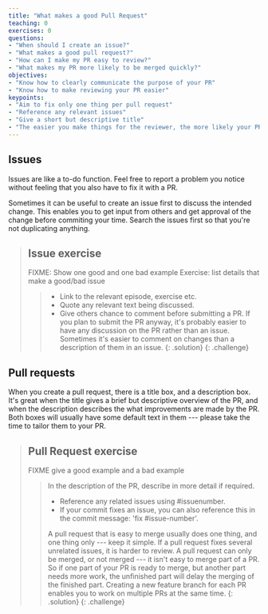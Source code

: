 ```yaml
---
title: "What makes a good Pull Request"
teaching: 0
exercises: 0
questions:
- "When should I create an issue?"
- "What makes a good pull request?"
- "How can I make my PR easy to review?"
- "What makes my PR more likely to be merged quickly?"
objectives:
- "Know how to clearly communicate the purpose of your PR"
- "Know how to make reviewing your PR easier"
keypoints:
- "Aim to fix only one thing per pull request"
- "Reference any relevant issues"
- "Give a short but descriptive title"
- "The easier you make things for the reviewer, the more likely your PR is to be merged"
---
```


## Issues
Issues are like a to-do function. Feel free to report a problem you notice without feeling that you also have to fix it with a PR.

Sometimes it can be useful to create an issue first to discuss the intended change.
This enables you to get input from others and get approval of the change before commiting your time.
Search the issues first so that you're not duplicating anything.

> ## Issue exercise
> FIXME: Show one good and one bad example
> Exercise: list details that make a good/bad issue
>  
> > - Link to the relevant episode, exercise etc.
> > - Quote any relevant text being discussed.
> > - Give others chance to comment before submitting a PR.
> > If you plan to submit the PR anyway, it's probably easier to have any discussion on the PR rather than an issue.
> > Sometimes it's easier to comment on changes than a description of them in an issue.
> {: .solution}
{: .challenge}

## Pull requests
When you create a pull request, there is a title box, and a description box.
It's great when the title gives a brief but descriptive overview of the PR,
and when the description describes the what improvements are made by the PR.
Both boxes will usually have some default text in them --- please take the time to
tailor them to your PR.

> ## Pull Request exercise
> FIXME give a good example and a bad example
> >
> > In the description of the PR, describe in more detail if required.
> > - Reference any related issues using #issuenumber.
> > - If your commit fixes an issue, you can also reference this in the commit message:
> > 'fix #issue-number'.
> > 
> > A pull request that is easy to merge usually does one thing, and one thing only --- keep it simple.
> > If a pull request fixes several unrelated issues, it is harder to review.
> > A pull request can only be merged, or not merged --- it isn't easy to merge part of a PR.
> > So if one part of your PR is ready to merge, but another part needs more work,
> > the unfinished part will delay the merging of the finished part.
> > Creating a new feature branch for each PR enables you to work on multiple PRs at the same time.
> {: .solution}
{: .challenge}

